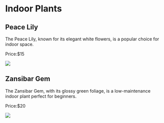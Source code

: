 <html lang"eng">
<head>
<body>
<h1><strong>Indoor Plants</strong></h1>
<h2>Peace Lily</h2>
<p>The Peace Lily, known for its elegant white flowers, is a popular choice for indoor space.</p>
<p>Price:$15</p>
<img src="https://edube.org/uploads/media/default/0001/04/spathiphyllum-peace-lily.jpg">
<h2>Zansibar Gem</h2>
<p>The Zansibar Gem, with its glossy green foliage, is a low-maintenance indoor plant perfect for beginners.</p>
<p>Price:$20</p>
<img src="https://edube.org/uploads/media/default/001/04/zamioculcas-zansibar-gem.jpg">
</body>
</head>
